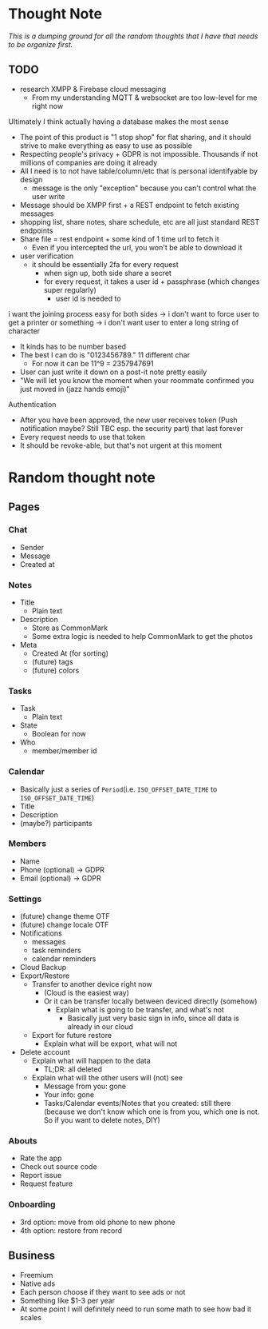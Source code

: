 # Thought Note

_This is a dumping ground for all the random thoughts that I have that needs to be organize first._

## TODO
- research XMPP & Firebase cloud messaging
	- From my understanding MQTT & websocket are too low-level for me right now

Ultimately I think actually having a database makes the most sense
- The point of this product is "1 stop shop" for flat sharing, and it should strive to make everything as easy to use as possible
- Respecting people's privacy + GDPR is not impossible. Thousands if not millions of companies are doing it already
- All I need is to not have table/column/etc that is personal identifyable by design
	- message is the only "exception" because you can't control what the user write
- Message should be XMPP first + a REST endpoint to fetch existing messages
- shopping list, share notes, share schedule, etc are all just standard REST endpoints
- Share file = rest endpoint + some kind of 1 time url to fetch it
	- Even if you intercepted the url, you won't be able to download it
- user verification
	- it should be essentially 2fa for every request
		- when sign up, both side share a secret
		- for every request, it takes a user id + passphrase (which changes super regularly)
			- user id is needed to 

i want the joining process easy for both sides
-> i don't want to force user to get a printer or something
-> i don't want user to enter a long string of character

- It kinds has to be number based
- The best I can do is "0123456789." 11 different char
	- For now it can be 11^9 = 2357947691
- User can just write it down on a post-it note pretty easily 
- "We will let you know the moment when your roommate confirmed you just moved in (jazz hands emoji)"


Authentication

- After you have been approved, the new user receives token (Push notification maybe? Still TBC esp. the security part) that last forever
- Every request needs to use that token
- It should be revoke-able, but that's not urgent at this moment




# Random thought note

## Pages

### Chat

- Sender
- Message
- Created at

### Notes

- Title
  - Plain text
- Description
  - Store as CommonMark
  - Some extra logic is needed to help CommonMark to get the photos
- Meta
  - Created At (for sorting)
  - (future) tags
  - (future) colors

### Tasks

- Task
  - Plain text
- State
  - Boolean for now
- Who
  - member/member id

### Calendar

- Basically just a series of `Period`(i.e. `ISO_OFFSET_DATE_TIME` to `ISO_OFFSET_DATE_TIME`)
- Title
- Description
- (maybe?) participants

### Members

- Name
- Phone (optional) -> GDPR
- Email (optional) -> GDPR

### Settings

- (future) change theme OTF
- (future) change locale OTF
- Notifications
  - messages
  - task reminders
  - calendar reminders
- Cloud Backup
- Export/Restore
  - Transfer to another device right now
    - (Cloud is the easiest way)
    - Or it can be transfer locally between deviced directly (somehow)
      - Explain what is going to be transfer, and what's not
        - Basically just very basic sign in info, since all data is already in our cloud
  - Export for future restore
    - Explain what will be export, what will not
- Delete account
  - Explain what will happen to the data
    - TL;DR: all deleted
  - Explain what will the other users will (not) see
    - Message from you: gone
    - Your info: gone
    - Tasks/Calendar events/Notes that you created: still there (because we don't know which one is from you, which one is not. So if you want to delete notes, DIY)


### Abouts

- Rate the app
- Check out source code
- Report issue
- Request feature

### Onboarding

- 3rd option: move from old phone to new phone
- 4th option: restore from record

## Business

- Freemium
- Native ads
- Each person choose if they want to see ads or not
- Something like $1-3 per year
- At some point I will definitely need to run some math to see how bad it scales